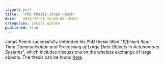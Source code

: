 ```yaml
---
layout: post
title:  "PhD thesis Jonas Peeck"
date:   2024-07-25 18:00:00 +0100
categories: jekyll update
published: true
---
```


Jonas Peeck successfully defended his PhD thesis titled "*Efficient Real-Time Communication and Processing of Large Data Objects in Autonomous Systems*", which includes discussions on the wireless exchange of large objects. The thesis can be found [here](https://doi.org/10.24355/dbbs.084-202410180737-0).
